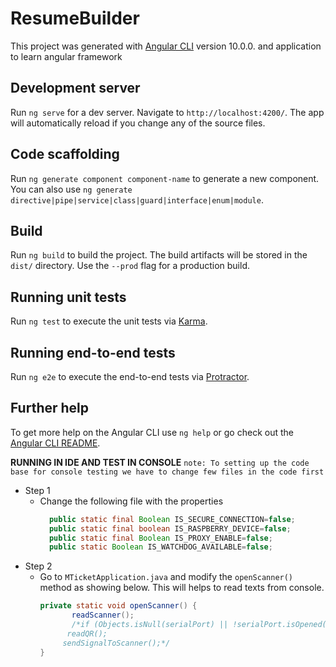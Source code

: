# ResumeBuilder

This project was generated with [Angular CLI](https://github.com/angular/angular-cli) version 10.0.0.
and application to learn angular framework

## Development server

Run `ng serve` for a dev server. Navigate to `http://localhost:4200/`. The app will automatically reload if you change any of the source files.

## Code scaffolding

Run `ng generate component component-name` to generate a new component. You can also use `ng generate directive|pipe|service|class|guard|interface|enum|module`.

## Build

Run `ng build` to build the project. The build artifacts will be stored in the `dist/` directory. Use the `--prod` flag for a production build.

## Running unit tests

Run `ng test` to execute the unit tests via [Karma](https://karma-runner.github.io).

## Running end-to-end tests

Run `ng e2e` to execute the end-to-end tests via [Protractor](http://www.protractortest.org/).

## Further help

To get more help on the Angular CLI use `ng help` or go check out the [Angular CLI README](https://github.com/angular/angular-cli/blob/master/README.md).


**RUNNING IN IDE AND TEST IN CONSOLE**
`note: To setting up the code base for console testing we have to change few files in the code first`

+ Step 1
    - Change the following file with the properties
       ```java
         public static final Boolean IS_SECURE_CONNECTION=false;
         public static final boolean IS_RASPBERRY_DEVICE=false;
         public static final Boolean IS_PROXY_ENABLE=false;
         public static Boolean IS_WATCHDOG_AVAILABLE=false;
+ Step 2
    - Go to `MTicketApplication.java` and modify the `openScanner()` method as showing below. This will helps to read texts from console.
        ```java
        private static void openScanner() {
               readScanner();
               /*if (Objects.isNull(serialPort) || !serialPort.isOpened())
              readQR();
             sendSignalToScanner();*/
        }
